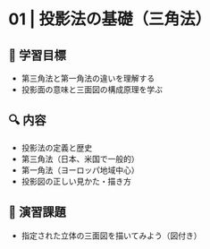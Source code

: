 # 01 | 投影法の基礎（三角法）

## 🧭 学習目標
- 第三角法と第一角法の違いを理解する
- 投影面の意味と三面図の構成原理を学ぶ

## 🔍 内容
- 投影法の定義と歴史
- 第三角法（日本、米国で一般的）
- 第一角法（ヨーロッパ地域中心）
- 投影図の正しい見かた・描き方

## 📎 演習課題
- 指定された立体の三面図を描いてみよう（図付き）
